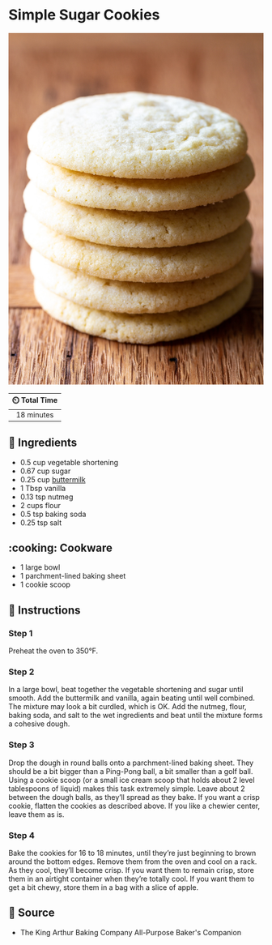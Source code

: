 # Simple Sugar Cookies

![Simple Sugar Cookies](../assets/images/simple-sugar-cookies.jpg)

| :timer_clock: Total Time |
|:-----------------------: |
| 18 minutes |

## :salt: Ingredients

- 0.5 cup vegetable shortening
- 0.67 cup sugar
- 0.25 cup [buttermilk][1]
- 1 Tbsp vanilla
- 0.13 tsp nutmeg
- 2 cups flour
- 0.5 tsp baking soda
- 0.25 tsp salt

## :cooking: Cookware

- 1 large bowl
- 1 parchment-lined baking sheet
- 1 cookie scoop

## :pencil: Instructions

### Step 1

Preheat the oven to 350°F.

### Step 2

In a large bowl, beat together the vegetable shortening and sugar until smooth. Add the buttermilk and vanilla, again
beating until well combined. The mixture may look a bit curdled, which is OK. Add the nutmeg, flour, baking soda, and
salt to the wet ingredients and beat until the mixture forms a cohesive dough.

### Step 3

Drop the dough in round balls onto a parchment-lined baking sheet. They should be a bit bigger than a Ping-Pong ball, a
bit smaller than a golf ball. Using a cookie scoop (or a small ice cream scoop that holds about 2 level tablespoons of
liquid) makes this task extremely simple. Leave about 2 between the dough balls, as they’ll spread as they bake. If
you want a crisp cookie, flatten the cookies as described above. If you like a chewier center, leave them as is.

### Step 4

Bake the cookies for 16 to 18 minutes, until they’re just beginning to brown around the bottom edges. Remove them from
the oven and cool on a rack. As they cool, they’ll become crisp. If you want them to remain crisp, store them in an
airtight container when they’re totally cool. If you want them to get a bit chewy, store them in a bag with a slice of
apple.

## :link: Source

- The King Arthur Baking Company All-Purpose Baker's Companion

[1]: ../ingredients/buttermilk.md
